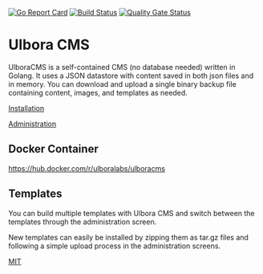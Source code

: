 [![Go Report Card](https://goreportcard.com/badge/github.com/Ulbora/ulboracms)](https://goreportcard.com/report/github.com/Ulbora/ulboracms)
[![Build Status](https://travis-ci.com/Ulbora/ulboracms.svg?branch=master)](https://travis-ci.com/Ulbora/ulboracms)
[![Quality Gate Status](https://sonarcloud.io/api/project_badges/measure?project=ulboracms&metric=alert_status)](https://sonarcloud.io/dashboard?id=ulboracms)




# Ulbora CMS
UlboraCMS is a self-contained CMS (no database needed) written in Golang. It uses a JSON datastore with content saved in both json files and in memory. You can download and upload a single binary backup file containing content, images, and templates as needed.


[Installation](https://github.com/Ulbora/ulboracms/wiki/Installation)


[Administration](https://github.com/Ulbora/ulboracms/wiki/Administration)


## Docker Container

https://hub.docker.com/r/ulboralabs/ulboracms


## Templates

You can build multiple templates with Ulbora CMS and switch between the templates through the administration screen. 

New templates can easily be installed by zipping them as tar.gz files and following a simple upload process in the administration screens.




[MIT](LICENSE)



[travis-image]: https://img.shields.io/travis/Ulbora/ulboracms.svg?style=flat
[travis-url]: https://travis-ci.org/Ulbora/ulboracms

